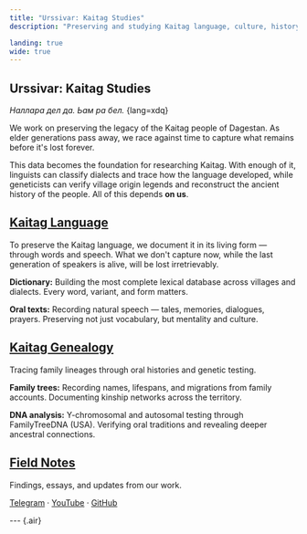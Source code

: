 ```yaml
---
title: "Urssivar: Kaitag Studies"
description: "Preserving and studying Kaitag language, culture, history, and people."

landing: true
wide: true
---
```


<script setup lang="ts">
import Stamp from "@/components/Stamp.vue";
import VillageMap from "@/components/VillageMap.vue";
import PostCard from "@/components/PostCard.vue";
import { data as notes } from './notes/notes.data';
</script>

<article>

# Urssivar: Kaitag Studies

_Наллара дел да. Ьам ра бел._ {lang=xdq}

We work on preserving the legacy of the Kaitag people of Dagestan. As elder generations pass away, we race against time to capture what remains before it's lost forever.

</article>

<VillageMap />

<article>

This data becomes the foundation for researching Kaitag. With enough of it, linguists can classify dialects and trace how the language developed, while geneticists can verify village origin legends and reconstruct the ancient history of the people. All of this depends **on us**.

## [Kaitag Language](./language/)

To preserve the Kaitag language, we document it in its living form — through words and speech. What we don't capture now, while the last generation of speakers is alive, will be lost irretrievably.

**Dictionary:** Building the most complete lexical database across villages and dialects. Every word, variant, and form matters.

**Oral texts:** Recording natural speech — tales, memories, dialogues, prayers. Preserving not just vocabulary, but mentality and culture.

## [Kaitag Genealogy](./genealogy/)

Tracing family lineages through oral histories and genetic testing.

**Family trees:** Recording names, lifespans, and migrations from family accounts. Documenting kinship networks across the territory.

**DNA analysis:** Y-chromosomal and autosomal testing through FamilyTreeDNA (USA). Verifying oral traditions and revealing deeper ancestral connections.

</article>

<Stamp />

<article>

## [Field Notes](./notes/)

Findings, essays, and updates from our work.

[Telegram](https://t.me/urssivar) · [YouTube](https://youtube.com/@urssivar) ·
[GitHub](https://github.com/urssivar)

--- {.air}

<PostCard v-for="n in notes.slice(0, 3)" :key="n.url" :page="n"/>

</article>
